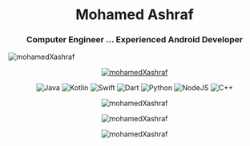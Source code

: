 <h1 align="center">Mohamed Ashraf</h1>
<h3 align="center">Computer Engineer ... Experienced Android Developer</h3>


<p align="left">
  <img src="https://komarev.com/ghpvc/?username=mohamedXashraf&label=Profile%20views&color=0e75b6&style=flat" alt="mohamedXashraf" />
</p>


<p align="center">
  <a href="https://github.com/ryo-ma/github-profile-trophy">
    <img src="https://github-profile-trophy.vercel.app/?username=mohamedXashraf" alt="mohamedXashraf" />
  </a>
</p>



<p align="center">
  <img src="https://github.com/mohamedXashraf/mohamedXashraf/main/java.png" alt="Java" /> 
  <img src="https://github.com/mohamedXashraf/mohamedXashraf/main/kotlin.png" alt="Kotlin" /> 
  <img src="https://github.com/mohamedXashraf/mohamedXashraf/main/swift.png" alt="Swift" /> 
  <img src="https://github.com/mohamedXashraf/mohamedXashraf/main/dart.png" alt="Dart" /> 
  <img src="https://github.com/mohamedXashraf/mohamedXashraf/main/python.png" alt="Python" /> 
  <img src="https://github.com/mohamedXashraf/mohamedXashraf/main/nodejs.png" alt="NodeJS" /> 
  <img src="https://github.com/mohamedXashraf/mohamedXashraf/main/cpp.png" alt="C++" /> 
</p>


<p align="center">
  <img align="center" src="https://github-readme-stats.vercel.app/api/top-langs?username=mohamedXashraf&show_icons=true&locale=en&layout=compact" alt="mohamedXashraf" />
</p>


<p align="center">
  <img align="center" src="https://github-readme-stats.vercel.app/api?username=mohamedXashraf&show_icons=true&locale=en" alt="mohamedXashraf" />
</p>


<p align="center">
  <img align="center" src="https://github-readme-streak-stats.herokuapp.com/?user=mohamedXashraf&" alt="mohamedXashraf" />
</p>
